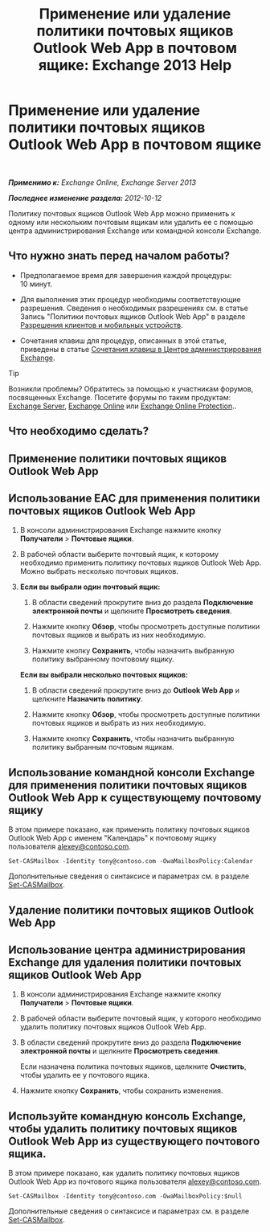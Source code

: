 ﻿---
title: 'Применение или удаление политики почтовых ящиков Outlook Web App в почтовом ящике: Exchange 2013 Help'
TOCTitle: Применение или удаление политики почтовых ящиков Outlook Web App в почтовом ящике
ms:assetid: 51d8e269-b0d5-4bc7-9b3d-0460871e54fa
ms:mtpsurl: https://technet.microsoft.com/ru-ru/library/Dd876884(v=EXCHG.150)
ms:contentKeyID: 50488045
ms.date: 04/30/2018
mtps_version: v=EXCHG.150
ms.translationtype: HT
---

# Применение или удаление политики почтовых ящиков Outlook Web App в почтовом ящике

 

_**Применимо к:** Exchange Online, Exchange Server 2013_

_**Последнее изменение раздела:** 2012-10-12_

Политику почтовых ящиков Outlook Web App можно применить к одному или нескольким почтовым ящикам или удалить ее с помощью центра администрирования Exchange или командной консоли Exchange.

## Что нужно знать перед началом работы?

  - Предполагаемое время для завершения каждой процедуры: 10 минут.

  - Для выполнения этих процедур необходимы соответствующие разрешения. Сведения о необходимых разрешениях см. в статье Запись "Политики почтовых ящиков Outlook Web App" в разделе [Разрешения клиентов и мобильных устройств](clients-and-mobile-devices-permissions-exchange-2013-help.md).

  - Сочетания клавиш для процедур, описанных в этой статье, приведены в статье [Сочетания клавиш в Центре администрирования Exchange](keyboard-shortcuts-in-the-exchange-admin-center-exchange-online-protection-help.md).

> [!TIP]  
> Возникли проблемы? Обратитесь за помощью к участникам форумов, посвященных Exchange. Посетите форумы по таким продуктам: <a href="https://go.microsoft.com/fwlink/p/?linkid=60612">Exchange Server</a>, <a href="https://go.microsoft.com/fwlink/p/?linkid=267542">Exchange Online</a> или <a href="https://go.microsoft.com/fwlink/p/?linkid=285351">Exchange Online Protection</a>..


## Что необходимо сделать?

## Применение политики почтовых ящиков Outlook Web App

## Использование EAC для применения политики почтовых ящиков Outlook Web App

1.  В консоли администрирования Exchange нажмите кнопку **Получатели** \> **Почтовые ящики**.

2.  В рабочей области выберите почтовый ящик, к которому необходимо применить политику почтовых ящиков Outlook Web App. Можно выбрать несколько почтовых ящиков.

3.  **Если вы выбрали один почтовый ящик:** 
    
    1.  В области сведений прокрутите вниз до раздела **Подключение электронной почты** и щелкните **Просмотреть сведения**.
    
    2.  Нажмите кнопку **Обзор**, чтобы просмотреть доступные политики почтовых ящиков и выбрать из них необходимую.
    
    3.  Нажмите кнопку **Сохранить**, чтобы назначить выбранную политику выбранному почтовому ящику.
    
    **Если вы выбрали несколько почтовых ящиков:** 
    
    1.  В области сведений прокрутите вниз до **Outlook Web App** и щелкните **Назначить политику**.
    
    2.  Нажмите кнопку **Обзор**, чтобы просмотреть доступные политики почтовых ящиков и выбрать из них необходимую.
    
    3.  Нажмите кнопку **Сохранить**, чтобы назначить выбранную политику выбранным почтовым ящикам.

## Использование командной консоли Exchange для применения политики почтовых ящиков Outlook Web App к существующему почтовому ящику

В этом примере показано, как применить политику почтовых ящиков Outlook Web App с именем "Календарь" к почтовому ящику пользователя alexey@contoso.com.

    Set-CASMailbox -Identity tony@contoso.com -OwaMailboxPolicy:Calendar

Дополнительные сведения о синтаксисе и параметрах см. в разделе [Set-CASMailbox](https://technet.microsoft.com/ru-ru/library/bb125264\(v=exchg.150\)).

## Удаление политики почтовых ящиков Outlook Web App

## Использование центра администрирования Exchange для удаления политики почтовых ящиков Outlook Web App

1.  В консоли администрирования Exchange нажмите кнопку **Получатели** \> **Почтовые ящики**.

2.  В рабочей области выберите почтовый ящик, у которого необходимо удалить политику почтовых ящиков Outlook Web App.

3.  В области сведений прокрутите вниз до раздела **Подключение электронной почты** и щелкните **Просмотреть сведения**.
    
    Если назначена политика почтовых ящиков, щелкните **Очистить**, чтобы удалить ее у почтового ящика.

4.  Нажмите кнопку **Сохранить**, чтобы сохранить изменения.

## Используйте командную консоль Exchange, чтобы удалить политику почтовых ящиков Outlook Web App из существующего почтового ящика.

В этом примере показано, как удалить политику почтовых ящиков Outlook Web App из почтового ящика пользователя alexey@contoso.com.

    Set-CASMailbox -Identity tony@contoso.com -OwaMailboxPolicy:$null

Дополнительные сведения о синтаксисе и параметрах см. в разделе [Set-CASMailbox](https://technet.microsoft.com/ru-ru/library/bb125264\(v=exchg.150\)).

